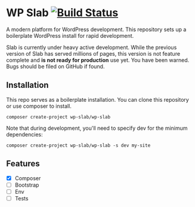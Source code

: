 # WP Slab [![Build Status](https://travis-ci.org/wp-slab/wp-slab.svg)](https://travis-ci.org/wp-slab/wp-slab)

A modern platform for WordPress development. This repository sets up a boilerplate WordPress install for rapid development.

Slab is currently under heavy active development. While the previous version of Slab has served millions of pages, this version is not feature complete and **is not ready for production** use yet. You have been warned. Bugs should be filed on GitHub if found.


## Installation

This repo serves as a boilerplate installation. You can clone this repository or use composer to install.

    composer create-project wp-slab/wp-slab

Note that during development, you'll need to specify dev for the minimum dependencies:

    composer create-project wp-slab/wp-slab -s dev my-site


## Features

- [x] Composer
- [ ] Bootstrap
- [ ] Env
- [ ] Tests
